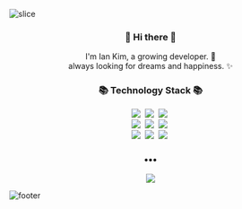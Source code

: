 ![slice](https://capsule-render.vercel.app/api?type=slice&color=6BCB77&height=200&text=kormeian&fontAlign=70&rotate=13&fontAlignY=25&desc=Ian's%20GitHub%20Profile&descAlign=70.&descAlignY=44)


<h3 align="center"> 👋 Hi there 👋 </h3>
<p align="center">
I'm Ian Kim, a growing developer. 🌱 <br>
always looking for dreams and happiness. ✨
</p>
<h3 align="center">📚 Technology Stack 📚</h3>
<p align="center">
  <img src="https://img.shields.io/badge/-Java-orange"/>&nbsp
  <img src="https://img.shields.io/badge/SpringBoot-6DB33F?style=flat-square&logo=Spring&logoColor=white"/></a>&nbsp 
  <img src="https://img.shields.io/badge/-JPA-brightgreen"/>&nbsp
  <br>
  <img src="https://img.shields.io/badge/MySQL-navy?style=flat-square&logo=MySql&logoColor=white"/></a>&nbsp 
  <img src="https://img.shields.io/badge/aws-333664?style=flat-square&logo=amazon-aws&logoColor=white"/></a>&nbsp 
  <img src="https://img.shields.io/badge/-Git-black?style=flat-square&logo=git&logoColor=white"/>&nbsp
  
  <br>
  <img src="https://img.shields.io/badge/C++-00599C?style=flat-square&logo=C%2B%2B&logoColor=white"/></a>&nbsp
  <img src="https://img.shields.io/badge/Python-3766AB?style=flat-square&logo=Python&logoColor=white"/></a>&nbsp
  <img src="https://img.shields.io/badge/OpenCV-5C3EE8?style=flat-square&logo=C%2B%2B&logoColor=white"/></a>&nbsp 
</p>

<h3 align="center">•••</h3>

<p align="center">
  <a href="https://velog.io/@kormeian"><img src="https://img.shields.io/badge/Blog-11B48A?style=flat-square&logo=Vimeo&logoColor=white&link=https://velog.io/@kormeian"/></a>
  
</p>

![footer](https://capsule-render.vercel.app/api?type=slice&color=4D96FF&height=200&section=footer)
